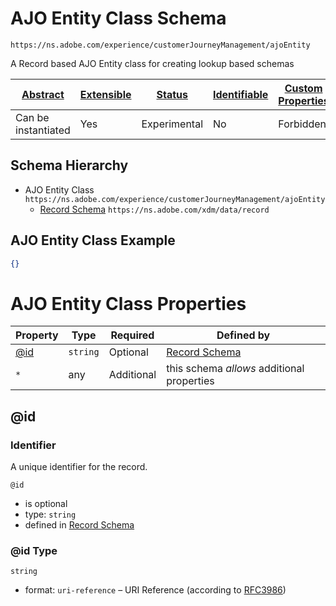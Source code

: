 
# AJO Entity Class Schema

```
https://ns.adobe.com/experience/customerJourneyManagement/ajoEntity
```

A Record based AJO Entity class for creating lookup based schemas

| [Abstract](../../../../abstract.md) | [Extensible](../../../../extensions.md) | [Status](../../../../status.md) | [Identifiable](../../../../id.md) | [Custom Properties](../../../../extensions.md) | [Additional Properties](../../../../extensions.md) | Defined In |
|-------------------------------------|-----------------------------------------|---------------------------------|-----------------------------------|------------------------------------------------|----------------------------------------------------|------------|
| Can be instantiated | Yes | Experimental | No | Forbidden | Permitted | [adobe/experience/customerJourneyManagement/ajo-entity-class.schema.json](adobe/experience/customerJourneyManagement/ajo-entity-class.schema.json) |
## Schema Hierarchy

* AJO Entity Class `https://ns.adobe.com/experience/customerJourneyManagement/ajoEntity`
  * [Record Schema](../../../behaviors/record.schema.md) `https://ns.adobe.com/xdm/data/record`


## AJO Entity Class Example
```json
{}
```

# AJO Entity Class Properties

| Property | Type | Required | Defined by |
|----------|------|----------|------------|
| [@id](#id) | `string` | Optional | [Record Schema](../../../behaviors/record.schema.md#id) |
| `*` | any | Additional | this schema *allows* additional properties |

## @id
### Identifier

A unique identifier for the record.

`@id`
* is optional
* type: `string`
* defined in [Record Schema](../../../behaviors/record.schema.md#id)

### @id Type


`string`
* format: `uri-reference` – URI Reference (according to [RFC3986](https://tools.ietf.org/html/rfc3986))





